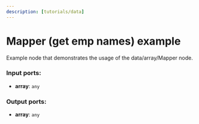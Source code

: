 ```yaml
---
description: [tutorials/data]
---
```


# Mapper (get emp names) example

Example node that demonstrates the usage of the data/array/Mapper node.

### Input ports:

* __array__: `any`

### Output ports:

* __array__: `any`

